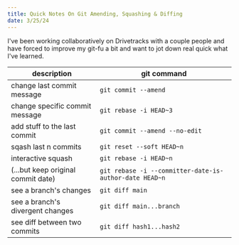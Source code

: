 ```yaml
---
title: Quick Notes On Git Amending, Squashing & Diffing
date: 3/25/24
---
```

 I've been working collaboratively on Drivetracks with a couple people and have forced to improve my git-fu a bit and want to jot down real quick what I've learned.

| description                        | git command                                            |
| ---------------------------------- | ------------------------------------------------------ |
| change last commit message         | `git commit --amend`                                   |
| change specific commit message     | `git rebase -i HEAD~3`                                 |
| add stuff to the last commit       | `git commit --amend --no-edit`                         |
| sqash last n commits               | `git reset --soft HEAD~n`                              |
| interactive squash                 | `git rebase -i HEAD~n`                                 |
| (...but keep original commit date) | `git rebase -i --committer-date-is-author-date HEAD~n` |
| see a branch's changes             | `git diff main`                                        |
| see a branch's divergent changes   | `git diff main...branch`                               |
| see diff between two commits       | `git diff hash1...hash2`                               |
